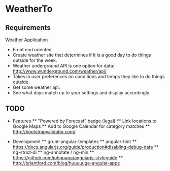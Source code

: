 # WeatherTo


## Requirements

Weather Application
* Front end oriented.
* Create weather site that determines if it is a good day to do things outside for the week.
* Weather underground API is one option for data: http://www.wunderground.com/weather/api/
* Takes in user preferences on conditions and temps they like to do things outside.
* Get some weather api.
* See what days match up to your settings and display accordingly.


## TODO

* Features
** "Powered by Forecast" badge (legal)
** Link locations to Google Maps
** Add to Google Calendar for category matches
** http://bootstrapvalidator.com/

* Development
** grunt-angular-templates
** angular-hint
** https://docs.angularjs.org/guide/production#disabling-debug-data
** ng-strict-di
** ng-annotate / ng-min
** https://github.com/johnpapa/angularjs-styleguide
** http://briantford.com/blog/huuuuuge-angular-apps
